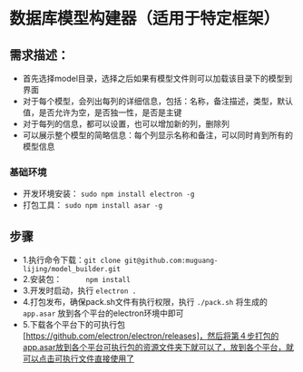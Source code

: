 # 数据库模型构建器（适用于特定框架）
## 需求描述：  
- 首先选择model目录，选择之后如果有模型文件则可以加载该目录下的模型到界面
- 对于每个模型，会列出每列的详细信息，包括：名称，备注描述，类型，默认值，是否允许为空，是否独一性，是否是主键
- 对于每列的信息，都可以设置，也可以增加新的列，删除列
- 可以展示整个模型的简略信息：每个列显示名称和备注，可以同时肯到所有的模型信息

### 基础环境   
- 开发环境安装： `sudo npm install electron -g`
- 打包工具： `sudo npm install asar -g`

## 步骤  
- 1.执行命令下载：`git clone git@github.com:muguang-lijing/model_builder.git`  
- 2.安装包：　　　`npm install`  
- 3.开发时启动，执行 `electron .`  　
- 4.打包发布，确保pack.sh文件有执行权限，执行 `./pack.sh` 将生成的 `app.asar` 放到各个平台的electron环境中即可
- 5.下载各个平台下的可执行包[https://github.com/electron/electron/releases]，然后将第４步打包的app.asar放到各个平台可执行包的资源文件夹下就可以了，放到各个平台，就可以点击可执行文件直接使用了